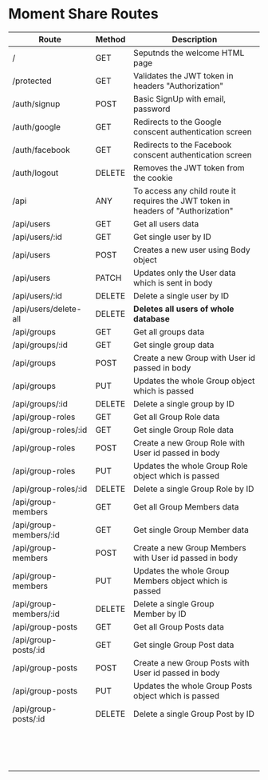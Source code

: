 # Moment Share Routes

| Route                  | Method | Description                                                                       |
| ---------------------- | ------ | --------------------------------------------------------------------------------- |
| /                      | GET    | Seputnds the welcome HTML page                                                    |
| /protected             | GET    | Validates the JWT token in headers "Authorization"                                |
| /auth/signup           | POST   | Basic SignUp with email, password                                                 |
| /auth/google           | GET    | Redirects to the Google conscent authentication screen                            |
| /auth/facebook         | GET    | Redirects to the Facebook conscent authentication screen                          |
| /auth/logout           | DELETE | Removes the JWT token from the cookie                                             |
| /api                   | ANY    | To access any child route it requires the JWT token in headers of "Authorization" |
| /api/users             | GET    | Get all users data                                                                |
| /api/users/:id         | GET    | Get single user by ID                                                             |
| /api/users             | POST   | Creates a new user using Body object                                              |
| /api/users             | PATCH  | Updates only the User data which is sent in body                                  |
| /api/users/:id         | DELETE | Delete a single user by ID                                                        |
| /api/users/delete-all  | DELETE | **Deletes all users of whole database**                                     |
| /api/groups            | GET    | Get all groups data                                                               |
| /api/groups/:id        | GET    | Get single group data                                                             |
| /api/groups            | POST   | Create a new Group with User id passed in body                                    |
| /api/groups            | PUT    | Updates the whole Group object which is passed                                    |
| /api/groups/:id        | DELETE | Delete a single group by ID                                                       |
| /api/group-roles       | GET    | Get all Group Role data                                                           |
| /api/group-roles/:id   | GET    | Get single Group Role data                                                       |
| /api/group-roles       | POST   | Create a new Group Role with User id passed in body                               |
| /api/group-roles       | PUT    | Updates the whole Group Role object which is passed                               |
| /api/group-roles/:id   | DELETE | Delete a single Group Role by ID                                                  |
| /api/group-members     | GET    | Get all Group Members data                                                        |
| /api/group-members/:id | GET    | Get single Group Member data                                                      |
| /api/group-members     | POST   | Create a new Group Members with User id passed in body                            |
| /api/group-members     | PUT    | Updates the whole Group Members object which is passed                            |
| /api/group-members/:id | DELETE | Delete a single Group Member by ID                                               |
| /api/group-posts       | GET    | Get all Group Posts data                                                          |
| /api/group-posts/:id   | GET    | Get single Group Post data                                                        |
| /api/group-posts       | POST   | Create a new Group Posts with User id passed in body                              |
| /api/group-posts       | PUT    | Updates the whole Group Posts object which is passed                              |
| /api/group-posts/:id   | DELETE | Delete a single Group Post by ID                                                 |
|                        |        |                                                                                   |
|                        |        |                                                                                   |
|                        |        |                                                                                   |
|                        |        |                                                                                   |
|                        |        |                                                                                   |
|                        |        |                                                                                   |
|                        |        |                                                                                   |
|                        |        |                                                                                   |
|                        |        |                                                                                   |
|                        |        |                                                                                   |
|                        |        |                                                                                   |
|                        |        |                                                                                   |
|                        |        |                                                                                   |
|                        |        |                                                                                   |
|                        |        |                                                                                   |
